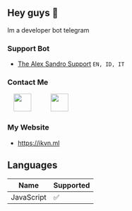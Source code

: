 <h2>Hey guys 👋</h2>
Im a developer bot telegram

<h3>Support Bot</h3>

- <a href="https://t.me/TheAlexSandroBot">The Alex Sandro Support</a> <code>EN, ID, IT</code>

<h3>Contact Me</h3>
<a href="https://t.me/thealexsandro" style="margin-left: 1em; margin-right: 1em;" target="_blank"><img alt="" data-original-height="256" data-original-width="256" height="40" src="https://lh3.googleusercontent.com/-557qJ5NxbxM/YZPFuYO8_OI/AAAAAAAABa8/Xr75V5MIaVwWTTguPSyDvGDrJ9gdYu7zACLcBGAsYHQ/image.png" width="40" /></a>&nbsp; &nbsp;&nbsp;<a href="mailto:sulit.bat.dahh@gmail.com" style="margin-left: 1em; margin-right: 1em;" target="_blank" title="Contact me in Email"><img alt="" data-original-height="256" data-original-width="256" height="40" src="https://lh3.googleusercontent.com/-4Epp_GA_gFs/YZPFp0dgxNI/AAAAAAAABa4/xuYN4mtssS0a2qgxgIyoDL7OQS2mc_cLgCLcBGAsYHQ/image.png" width="40" /></a></div></div><br /></div></div></div></div><div class="separator" style="clear: both;" title="Contact me in Telegram"></div><div class="separator" style="clear: both;"><a href="https://t.me/thealexsandro" target="_blank"></a></div></div>
<h3>My Website</h3>

- https://ikvn.ml

## Languages
| Name       | Supported          |
| ---------  | ------------------ |
| JavaScript | :white_check_mark: |
